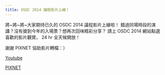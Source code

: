 ```yaml
---
title: OSDC 2014 議程影片上線！
---
```


將~將~將~大家期待已久的 OSDC 2014 議程影片上線啦！
錯過同場時段的演講？沒有搶到今年的入場票？想再次回味精彩分享？
請上 OSDC 2014 網站點選喜歡的影片觀賞， 24 hr 全天候開放！

謝謝 PIXNET 協助影片轉檔：）

[Youtube](https://www.youtube.com/playlist?list=PLJLePgXWJ60TTm6svmIhXvZV-7XtXMu_k)

[PIXNET](http://osdc2014.pixnet.net/album/set/11745606)

